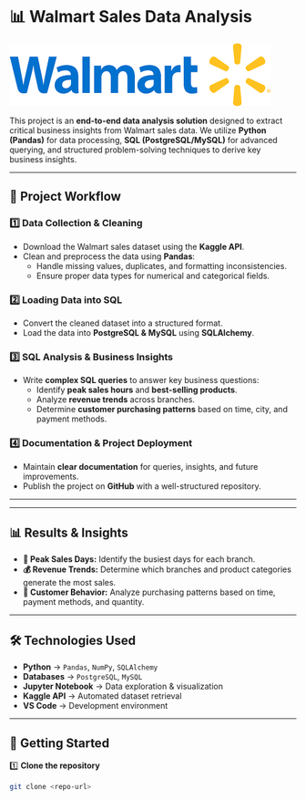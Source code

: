 # 📊 Walmart Sales Data Analysis

![Project Banner](https://github.com/Diganta404/walmart-data-exploration/blob/main/home.png)

This project is an **end-to-end data analysis solution** designed to extract critical business insights from Walmart sales data. We utilize **Python (Pandas)** for data processing, **SQL (PostgreSQL/MySQL)** for advanced querying, and structured problem-solving techniques to derive key business insights. 

---

## 🚀 Project Workflow

### **1️⃣ Data Collection & Cleaning**
- Download the Walmart sales dataset using the **Kaggle API**.
- Clean and preprocess the data using **Pandas**:
  - Handle missing values, duplicates, and formatting inconsistencies.
  - Ensure proper data types for numerical and categorical fields.

### **2️⃣ Loading Data into SQL**
- Convert the cleaned dataset into a structured format.
- Load the data into **PostgreSQL & MySQL** using **SQLAlchemy**.

### **3️⃣ SQL Analysis & Business Insights**
- Write **complex SQL queries** to answer key business questions:
  - Identify **peak sales hours** and **best-selling products**.
  - Analyze **revenue trends** across branches.
  - Determine **customer purchasing patterns** based on time, city, and payment methods.

### **4️⃣ Documentation & Project Deployment**
- Maintain **clear documentation** for queries, insights, and future improvements.
- Publish the project on **GitHub** with a well-structured repository.

---

---

## 📊 Results & Insights

- **📅 Peak Sales Days:** Identify the busiest days for each branch.
- **💰 Revenue Trends:** Determine which branches and product categories generate the most sales.
- **🛒 Customer Behavior:** Analyze purchasing patterns based on time, payment methods, and quantity.

---

## 🛠️ Technologies Used

- **Python** → `Pandas`, `NumPy`, `SQLAlchemy`
- **Databases** → `PostgreSQL`, `MySQL`
- **Jupyter Notebook** → Data exploration & visualization
- **Kaggle API** → Automated dataset retrieval
- **VS Code** → Development environment

---

## 🔧 Getting Started

1️⃣ **Clone the repository**  
```bash
git clone <repo-url>
